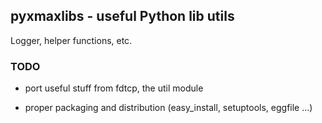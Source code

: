 ## pyxmaxlibs - useful Python lib utils

Logger, helper functions, etc.

### TODO
- port useful stuff from fdtcp, the util module

- proper packaging and distribution (easy_install, setuptools, eggfile ...)

